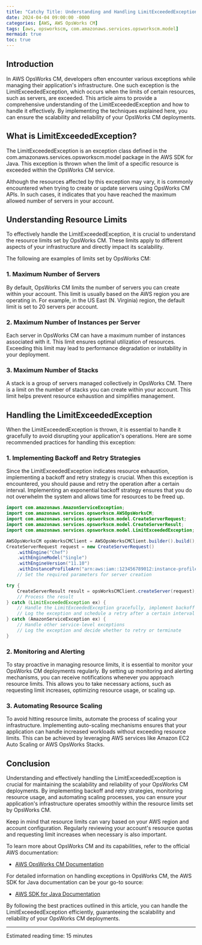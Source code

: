 ```yaml
---
title: "Catchy Title: Understanding and Handling LimitExceededException in AWS OpsWorks CM - Ensuring Scalability and Reliability"
date: 2024-04-04 09:00:00 -0000
categories: [AWS, AWS OpsWorks CM]
tags: [aws, opsworkscm, com.amazonaws.services.opsworkscm.model]
mermaid: true
toc: true
---
```



## Introduction
In AWS OpsWorks CM, developers often encounter various exceptions while managing their application's infrastructure. One such exception is the LimitExceededException, which occurs when the limits of certain resources, such as servers, are exceeded. This article aims to provide a comprehensive understanding of the LimitExceededException and how to handle it effectively. By implementing the techniques explained here, you can ensure the scalability and reliability of your OpsWorks CM deployments.

## What is LimitExceededException?
The LimitExceededException is an exception class defined in the com.amazonaws.services.opsworkscm.model package in the AWS SDK for Java. This exception is thrown when the limit of a specific resource is exceeded within the OpsWorks CM service.

Although the resources affected by this exception may vary, it is commonly encountered when trying to create or update servers using OpsWorks CM APIs. In such cases, it indicates that you have reached the maximum allowed number of servers in your account.

## Understanding Resource Limits
To effectively handle the LimitExceededException, it is crucial to understand the resource limits set by OpsWorks CM. These limits apply to different aspects of your infrastructure and directly impact its scalability.

The following are examples of limits set by OpsWorks CM:

### 1. Maximum Number of Servers
By default, OpsWorks CM limits the number of servers you can create within your account. This limit is usually based on the AWS region you are operating in. For example, in the US East (N. Virginia) region, the default limit is set to 20 servers per account.

### 2. Maximum Number of Instances per Server
Each server in OpsWorks CM can have a maximum number of instances associated with it. This limit ensures optimal utilization of resources. Exceeding this limit may lead to performance degradation or instability in your deployment.

### 3. Maximum Number of Stacks
A stack is a group of servers managed collectively in OpsWorks CM. There is a limit on the number of stacks you can create within your account. This limit helps prevent resource exhaustion and simplifies management.

## Handling the LimitExceededException
When the LimitExceededException is thrown, it is essential to handle it gracefully to avoid disrupting your application's operations. Here are some recommended practices for handling this exception:

### 1. Implementing Backoff and Retry Strategies
Since the LimitExceededException indicates resource exhaustion, implementing a backoff and retry strategy is crucial. When this exception is encountered, you should pause and retry the operation after a certain interval. Implementing an exponential backoff strategy ensures that you do not overwhelm the system and allows time for resources to be freed up.

```java
import com.amazonaws.AmazonServiceException;
import com.amazonaws.services.opsworkscm.AWSOpsWorksCM;
import com.amazonaws.services.opsworkscm.model.CreateServerRequest;
import com.amazonaws.services.opsworkscm.model.CreateServerResult;
import com.amazonaws.services.opsworkscm.model.LimitExceededException;

AWSOpsWorksCM opsWorksCMClient = AWSOpsWorksCMClient.builder().build();
CreateServerRequest request = new CreateServerRequest()
    .withEngine("Chef")
    .withEngineModel("Single")
    .withEngineVersion("11.10")
    .withInstanceProfileArn("arn:aws:iam::123456789012:instance-profile/opsworks-cm-service-role")
    // Set the required parameters for server creation

try {
    CreateServerResult result = opsWorksCMClient.createServer(request);
    // Process the result
} catch (LimitExceededException ex) {
    // Handle the LimitExceededException gracefully, implement backoff and retry strategies
    // Log the exception and schedule a retry after a certain interval
} catch (AmazonServiceException ex) {
    // Handle other service-level exceptions
    // Log the exception and decide whether to retry or terminate
}
```

### 2. Monitoring and Alerting
To stay proactive in managing resource limits, it is essential to monitor your OpsWorks CM deployments regularly. By setting up monitoring and alerting mechanisms, you can receive notifications whenever you approach resource limits. This allows you to take necessary actions, such as requesting limit increases, optimizing resource usage, or scaling up.

### 3. Automating Resource Scaling
To avoid hitting resource limits, automate the process of scaling your infrastructure. Implementing auto-scaling mechanisms ensures that your application can handle increased workloads without exceeding resource limits. This can be achieved by leveraging AWS services like Amazon EC2 Auto Scaling or AWS OpsWorks Stacks.

## Conclusion
Understanding and effectively handling the LimitExceededException is crucial for maintaining the scalability and reliability of your OpsWorks CM deployments. By implementing backoff and retry strategies, monitoring resource usage, and automating scaling processes, you can ensure your application's infrastructure operates smoothly within the resource limits set by OpsWorks CM.

Keep in mind that resource limits can vary based on your AWS region and account configuration. Regularly reviewing your account's resource quotas and requesting limit increases when necessary is also important.

To learn more about OpsWorks CM and its capabilities, refer to the official AWS documentation:

- [AWS OpsWorks CM Documentation](https://docs.aws.amazon.com/opsworks/latest/userguide/welcome.html)

For detailed information on handling exceptions in OpsWorks CM, the AWS SDK for Java documentation can be your go-to source:

- [AWS SDK for Java Documentation](https://docs.aws.amazon.com/sdk-for-java/index.html)

By following the best practices outlined in this article, you can handle the LimitExceededException efficiently, guaranteeing the scalability and reliability of your OpsWorks CM deployments.

---
Estimated reading time: 15 minutes